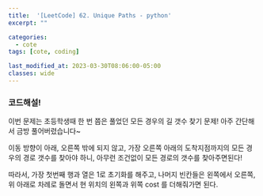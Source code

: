 ```yaml
---
title:  '[LeetCode] 62. Unique Paths - python'
excerpt: ""

categories:
  - cote
tags: [cote, coding]

last_modified_at: 2023-03-30T08:06:00-05:00
classes: wide
---
```


### 코드해설!


이번 문제는 초등학생때 한 번 쯤은 풀었던 모든 경우의 길 갯수 찾기 문제! 아주 간단해서 금방 풀어버렸습니다~

이동 방향이 아래, 오른쪽 밖에 되지 않고, 가장 오른쪽 아래의 도착지점까지의 모든 경우의 경로 갯수를 찾아야 하니, 아무런 조건없이 모든 경로의 갯수를 찾아주면된다!

따라서, 가장 첫번째 행과 열은 1로 초기화를 해주고, 나머지 빈칸들은 왼쪽에서 오른쪽, 위 아래로 차례로 돌면서 현 위치의 왼쪽과 위쪽 cost 를 더해줘가면 된다.


<script src="https://gist.github.com/chaelin0722/58659fc6e8815b19d950f200084b0be2.js"></script>




